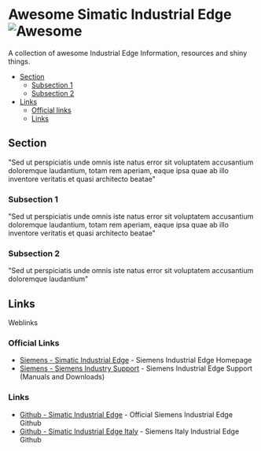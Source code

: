 # Awesome Simatic Industrial Edge ![Awesome](https://cdn.rawgit.com/sindresorhus/awesome/d7305f38d29fed78fa85652e3a63e154dd8e8829/media/badge.svg)
A collection of awesome Industrial Edge Information, resources and shiny things.

* [Section](#section)
  * [Subsection 1](#subsection-1)
  * [Subsection 2](#subsection-2)
* [Links](#Links)
  * [Official links](#official-links)  
  * [Links](#links)


## Section
"Sed ut perspiciatis unde omnis iste natus error sit voluptatem accusantium doloremque laudantium, totam rem aperiam, eaque ipsa quae ab illo inventore veritatis et quasi architecto beatae"

### Subsection 1
"Sed ut perspiciatis unde omnis iste natus error sit voluptatem accusantium doloremque laudantium, totam rem aperiam, eaque ipsa quae ab illo inventore veritatis et quasi architecto beatae"

### Subsection 2
"Sed ut perspiciatis unde omnis iste natus error sit voluptatem accusantium doloremque laudantium"


## Links
Weblinks

### Official Links
* [Siemens - Simatic Industrial Edge](https://new.siemens.com/global/en/products/automation/topic-areas/industrial-edge.html) - Siemens Industrial Edge Homepage
* [Siemens - Siemens Industry Support](https://support.industry.siemens.com/cs/search?t=all&search=industrial%20edge&type=ProductSupport%2CCatalog%2CCertificate%2CDownload%2CFaq%2CManual%2CCharacteristic%2CProductNote%2CDownloadSoftwareArchive%2CExampleOfUse%2CSlk&lc=nl-NL) - Siemens Industrial Edge Support (Manuals and Downloads)

### Links
* [Github - Simatic Industrial Edge](https://github.com/industrial-edge) - Official Siemens Industrial Edge Github
* [Github - Simatic Industrial Edge Italy](https://github.com/SiemensIndustrialEdgeITA) - Siemens Italy Industrial Edge Github

